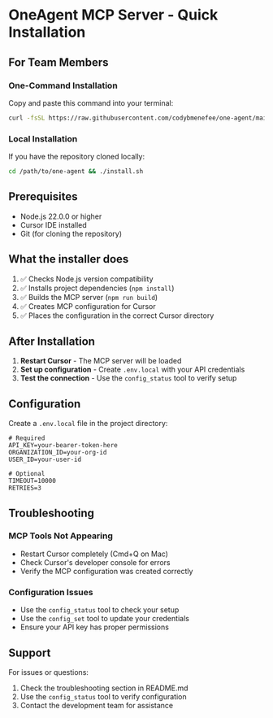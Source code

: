 # OneAgent MCP Server - Quick Installation

## For Team Members

### One-Command Installation

Copy and paste this command into your terminal:

```bash
curl -fsSL https://raw.githubusercontent.com/codybmenefee/one-agent/main/install.sh | bash
```

### Local Installation

If you have the repository cloned locally:

```bash
cd /path/to/one-agent && ./install.sh
```

## Prerequisites

- Node.js 22.0.0 or higher
- Cursor IDE installed
- Git (for cloning the repository)

## What the installer does

1. ✅ Checks Node.js version compatibility
2. ✅ Installs project dependencies (`npm install`)
3. ✅ Builds the MCP server (`npm run build`)
4. ✅ Creates MCP configuration for Cursor
5. ✅ Places the configuration in the correct Cursor directory

## After Installation

1. **Restart Cursor** - The MCP server will be loaded
2. **Set up configuration** - Create `.env.local` with your API credentials
3. **Test the connection** - Use the `config_status` tool to verify setup

## Configuration

Create a `.env.local` file in the project directory:

```env
# Required
API_KEY=your-bearer-token-here
ORGANIZATION_ID=your-org-id
USER_ID=your-user-id

# Optional
TIMEOUT=10000
RETRIES=3
```

## Troubleshooting

### MCP Tools Not Appearing
- Restart Cursor completely (Cmd+Q on Mac)
- Check Cursor's developer console for errors
- Verify the MCP configuration was created correctly

### Configuration Issues
- Use the `config_status` tool to check your setup
- Use the `config_set` tool to update your credentials
- Ensure your API key has proper permissions

## Support

For issues or questions:
1. Check the troubleshooting section in README.md
2. Use the `config_status` tool to verify configuration
3. Contact the development team for assistance
